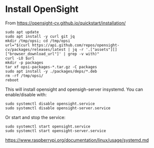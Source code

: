 # Install OpenSight
From https://opensight-cv.github.io/quickstart/installation/

```
sudo apt update
sudo apt install -y curl git jq
mkdir /tmp/opsi; cd /tmp/opsi
url="$(curl https://api.github.com/repos/opensight-cv/packages/releases/latest | jq -r '.["assets"][]["browser_download_url"]' | grep -v with)"
curl -LO $url
mkdir -p packages
tar xf opsi-packages-*.tar.gz -C packages
sudo apt install -y ./packages/deps/*.deb
rm -rf /tmp/opsi/
reboot
```

This will install opensight and opensigh-server insystemd.
You can enable/disable with:

```
sudo systemctl disable opensight.service
sudo systemctl disable opensight-server.service
```

Or start and stop the service:
```
sudo systemctl start opensight.service
sudo systemctl start opensight-server.service
```

https://www.raspberrypi.org/documentation/linux/usage/systemd.md
